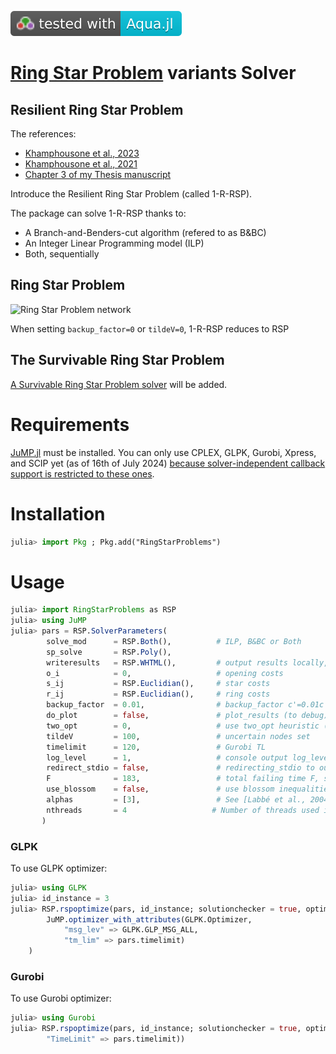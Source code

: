 [![Aqua QA](https://raw.githubusercontent.com/JuliaTesting/Aqua.jl/master/badge.svg)](https://github.com/JuliaTesting/Aqua.jl)

# [Ring Star Problem](https://en.wikipedia.org/wiki/Ring_star_problem) variants Solver

## Resilient Ring Star Problem
The references:
 - [Khamphousone et al., 2023](https://hal.science/hal-04286851) 
 - [Khamphousone et al., 2021](https://hal.science/hal-03211922/)
 - [Chapter 3 of my Thesis manuscript](https://theses.hal.science/tel-04319443)

Introduce the Resilient Ring Star Problem (called 1-R-RSP).

The package can solve 1-R-RSP thanks to:
 - A Branch-and-Benders-cut algorithm (refered to as B&BC)
 - An Integer Linear Programming model (ILP)
 - Both, sequentially

## Ring Star Problem

![Ring Star Problem network](https://upload.wikimedia.org/wikipedia/commons/thumb/9/9f/Ring_Star_Problem_solution.svg/360px-Ring_Star_Problem_solution.svg.png?20240712195658)

When setting `backup_factor=0` or `tildeV=0`, 1-R-RSP reduces to RSP

## The Survivable Ring Star Problem

[A Survivable Ring Star Problem solver](https://doi.org/10.1002/net.22193) will be added.

# Requirements

[JuMP.jl](https://github.com/jump-dev/JuMP.jl) must be installed. You can only use CPLEX, GLPK, Gurobi, Xpress, and SCIP yet (as of 16th of July 2024) [because solver-independent callback support is restricted to these ones](https://jump.dev/JuMP.jl/stable/manual/callbacks/#Available-solvers).

# Installation
```julia
julia> import Pkg ; Pkg.add("RingStarProblems")
```

# Usage
```julia
julia> import RingStarProblems as RSP
julia> using JuMP
julia> pars = RSP.SolverParameters(
        solve_mod      = RSP.Both(),          # ILP, B&BC or Both
        sp_solve       = RSP.Poly(),
        writeresults   = RSP.WHTML(),         # output results locally, html or no output ""
        o_i            = 0,                   # opening costs
        s_ij           = RSP.Euclidian(),     # star costs
        r_ij           = RSP.Euclidian(),     # ring costs
        backup_factor  = 0.01,                # backup_factor c'=0.01c and d'=0.01c
        do_plot        = false,               # plot_results (to debug)
        two_opt        = 0,                   # use two_opt heuristic (not functional yet)
        tildeV         = 100,                 # uncertain nodes set
        timelimit      = 120,                 # Gurobi TL
        log_level      = 1,                   # console output log_level
        redirect_stdio = false,               # redirecting_stdio to output file
        F              = 183,                 # total failing time F, see PhD manuscript
        use_blossom    = false,               # use blossom inequalities (not functional yet)
        alphas         = [3],                 # See [Labbé et al., 2004](ttps://doi.org/10.1002/net.10114)
        nthreads       = 4                   # Number of threads used in GUROBI, set 0 for maximum number of available threads
       )
```
### GLPK
To use GLPK optimizer:
```julia
julia> using GLPK
julia> id_instance = 3
julia> RSP.rspoptimize(pars, id_instance; solutionchecker = true, optimizer =
		JuMP.optimizer_with_attributes(GLPK.Optimizer,
			"msg_lev" => GLPK.GLP_MSG_ALL,
			"tm_lim" => pars.timelimit)
	)
```

### Gurobi
To use Gurobi optimizer:
```julia
julia> using Gurobi
julia> RSP.rspoptimize(pars, id_instance; solutionchecker = true, optimizer = JuMP.optimizer_with_attributes(Gurobi.Optimizer,
		"TimeLimit" => pars.timelimit))
```
